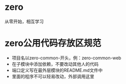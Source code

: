# zero
从零开始，相互学习

# zero公用代码存放区规范
* 项目名以zero-common-开头，例：zero-common-web
* 在子模块中添加依赖，不要改动其他人的代码
* 端口定义写在最外层模块的README.md文件中
* 里面的程序不可以轻易改动，外部调用这里
